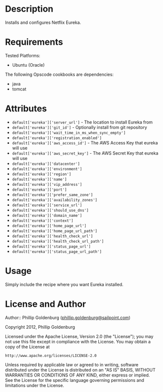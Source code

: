 Description
===========

Installs and configures Netflix Eureka.

Requirements
============

Tested Platforms:

* Ubuntu (Oracle)

The following Opscode cookbooks are dependencies:

* java
* tomcat

Attributes
==========

* `default['eureka']['server_url']` - The location to install Eureka from
* `default['eureka']['git_id']` - Optionally install from git repository
* `default['eureka']['wait_time_in_ms_when_sync_empty']`
* `default['eureka']['registration_enabled']`
* `default['eureka']['aws_access_id']` - The AWS Access Key that eureka will use
* `default['eureka']['aws_secret_key']` - The AWS Secret Key that eureka will use
* `default['eureka']['datacenter']`
* `default['eureka']['environment']`
* `default['eureka']['region']`
* `default['eureka']['name']`
* `default['eureka']['vip_address']`
* `default['eureka']['port']`
* `default['eureka']['prefer_same_zone']`
* `default['eureka']['availability_zones']`
* `default['eureka']['service_url']`
* `default['eureka']['should_use_dns']`
* `default['eureka']['domain_name']`
* `default['eureka']['context']`
* `default['eureka']['home_page_url']`
* `default['eureka']['home_page_url_path']`
* `default['eureka']['health_check_url']`
* `default['eureka']['health_check_url_path']`
* `default['eureka']['status_page_url']`
* `default['eureka']['status_page_url_path']`

Usage
=====

Simply include the recipe where you want Eureka installed.

License and Author
==================

Author:: Phillip Goldenburg (<phillip.goldenburg@sailpoint.com>)

Copyright 2012, Phillip Goldenburg

Licensed under the Apache License, Version 2.0 (the "License");
you may not use this file except in compliance with the License.
You may obtain a copy of the License at

    http://www.apache.org/licenses/LICENSE-2.0

Unless required by applicable law or agreed to in writing, software
distributed under the License is distributed on an "AS IS" BASIS,
WITHOUT WARRANTIES OR CONDITIONS OF ANY KIND, either express or implied.
See the License for the specific language governing permissions and
limitations under the License.
